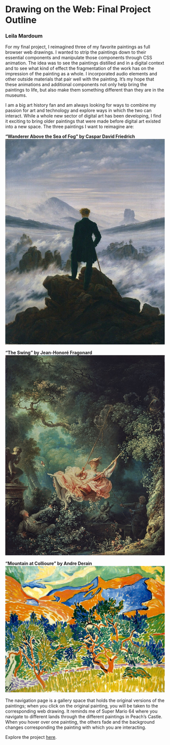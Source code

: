 # Drawing on the Web: Final Project Outline
### Leila Mardoum
For my final project, I reimagined three of my favorite paintings as full browser web drawings. I wanted to strip the paintings down to their essential components and manipulate those components through CSS animation. The idea was to see the paintings distilled and in a digital context and to see what kind of effect the fragmentation of the work has on the impression of the painting as a whole. I incorporated audio elements and other outside materials that pair well with the painting. It’s my hope that these animations and additional components not only help bring the paintings to life, but also make them something different than they are in the museums. 

I am a big art history fan and am always looking for ways to combine my passion for art and technology and explore ways in which the two can interact. While a whole new sector of digital art has been developing, I find it exciting to bring older paintings that were made before digital art existed into a new space. The three paintings I want to reimagine are:

__“Wanderer Above the Sea of Fog” by Caspar David Friedrich__
![Wanderer Above the Sea of Fog](./resources/fog.jpeg)

__“The Swing” by Jean-Honoré Fragonard__
![The Swing](./resources/the_swing.jpg)

__“Mountain at Collioure” by Andre Derain__
![Mountains at Collioure](./resources/mountains_at_collioure.jpg)

The navigation page is a gallery space that holds the original versions of the paintings; when you click on the original painting, you will be taken to the corresponding web drawing. It reminds me of Super Mario 64 where you navigate to different lands through the different paintings in Peach’s Castle. When you hover over one painting, the others fade and the background changes corresponding the painting with which you are interacting.

Explore the project [here](http://i6.cims.nyu.edu/~lsm389/380/final/navigation.html).